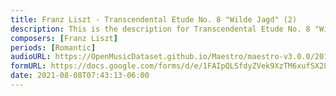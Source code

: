 ```yaml
---
title: Franz Liszt - Transcendental Etude No. 8 "Wilde Jagd" (2)
description: This is the description for Transcendental Etude No. 8 "Wilde Jagd" by Franz Liszt
composers: [Franz Liszt]
periods: [Romantic]
audioURL: https://OpenMusicDataset.github.io/Maestro/maestro-v3.0.0/2013/ORIG-MIDI_01_7_7_13_Group__MID--AUDIO_11_R1_2013_wav--4.midi
formURL: https://docs.google.com/forms/d/e/1FAIpQLSfdyZVek9XzTM6xufSX28r6g25hVi-eSY6bPot42g-ZjFg8kg/viewform
date: 2021-08-08T07:43:13-06:00
---
```


